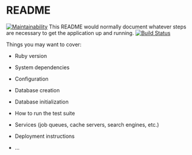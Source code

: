 # README
[![Maintainability](https://api.codeclimate.com/v1/badges/5d81364e8222c048add2/maintainability)](https://codeclimate.com/github/Qiao6651/Projet-lp4a/maintainability)
This README would normally document whatever steps are necessary to get the
application up and running.
[![Build Status](https://travis-ci.com/Qiao6651/Projet-20.9.svg?branch=master)](https://travis-ci.com/Qiao6651/Projet-20.9)

Things you may want to cover:

* Ruby version

* System dependencies

* Configuration

* Database creation

* Database initialization

* How to run the test suite

* Services (job queues, cache servers, search engines, etc.)

* Deployment instructions

* ...
